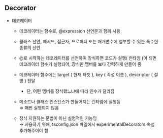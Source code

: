 ## Decorator
- 데코레이터
  - 데코레이터는 함수로, @expression 선언문과 함께 사용
  - 클래스 선언, 메서드, 접근자, 프로퍼티 또는 매개변수에 첨부할 수 있는 특수한 종류의 선언
  - @로 시작하는 데코레이터를 선언하여 장식하면 코드가 실행( 런타임 )이 되면 데코레이터 함수가 실행되어, 장식한 멤버를 보다 강력하게 만들어 줌
  - 데코레이터 함수에는 target ( 현재 타겟 ), key ( 속성 이름 ), descriptor ( 설명 ) 전달
    - 단, 어떤 멤버를 장식했느냐에 따라 인수가 달라짐
      
  - 메소드나 클래스 인스턴스가 만들어지는 런타임에 실행됨 <br>
       ⇒ 매번 실행되지 않음
  
  - 정식 지원하는 문법이 아닌 실험적인 기능임 <br>
      → 사용하기 위해, tsconfig.json 파일에서 experimentalDecorators 속성 추가해주어야 함
